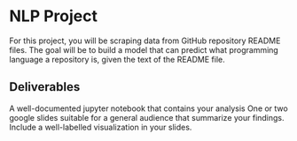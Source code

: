 # NLP Project

For this project, you will be scraping data from GitHub repository README files. The goal will be to build a model that can predict what programming language a repository is, given the text of the README file.

## Deliverables

A well-documented jupyter notebook that contains your analysis
One or two google slides suitable for a general audience that summarize your findings. Include a well-labelled visualization in your slides.